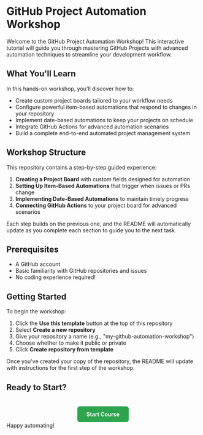 # GitHub Project Automation Workshop

Welcome to the GitHub Project Automation Workshop! This interactive tutorial will guide you through mastering GitHub Projects with advanced automation techniques to streamline your development workflow.

## What You'll Learn

In this hands-on workshop, you'll discover how to:

- Create custom project boards tailored to your workflow needs
- Configure powerful item-based automations that respond to changes in your repository
- Implement date-based automations to keep your projects on schedule
- Integrate GitHub Actions for advanced automation scenarios
- Build a complete end-to-end automated project management system

## Workshop Structure

This repository contains a step-by-step guided experience:
1. **Creating a Project Board** with custom fields designed for automation
2. **Setting Up Item-Based Automations** that trigger when issues or PRs change
3. **Implementing Date-Based Automations** to maintain timely progress
4. **Connecting GitHub Actions** to your project board for advanced scenarios

Each step builds on the previous one, and the README will automatically update as you complete each section to guide you to the next task.

## Prerequisites

- A GitHub account
- Basic familiarity with GitHub repositories and issues
- No coding experience required!

## Getting Started

To begin the workshop:

1. Click the **Use this template** button at the top of this repository
2. Select **Create a new repository**
3. Give your repository a name (e.g., "my-github-automation-workshop")
4. Choose whether to make it public or private
5. Click **Create repository from template**

Once you've created your copy of the repository, the README will update with instructions for the first step of the workshop.

## Ready to Start?

<div align="center">
  <a href="https://github.com/new?template_name=github-project-automation-workshop&template_owner=YOUR_USERNAME" style="display: inline-block; padding: 12px 24px; background-color: #2ea44f; color: white; text-decoration: none; font-weight: bold; border-radius: 6px; margin-top: 20px;">
    Start Course
  </a>
</div>
Happy automating!

